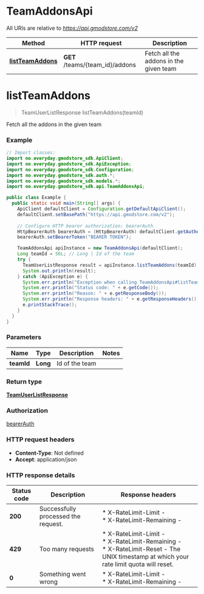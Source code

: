 # TeamAddonsApi

All URIs are relative to *https://api.gmodstore.com/v2*

Method | HTTP request | Description
------------- | ------------- | -------------
[**listTeamAddons**](TeamAddonsApi.md#listTeamAddons) | **GET** /teams/{team_id}/addons | Fetch all the addons in the given team


<a name="listTeamAddons"></a>
# **listTeamAddons**
> TeamUserListResponse listTeamAddons(teamId)

Fetch all the addons in the given team

### Example
```java
// Import classes:
import no.everyday.gmodstore_sdk.ApiClient;
import no.everyday.gmodstore_sdk.ApiException;
import no.everyday.gmodstore_sdk.Configuration;
import no.everyday.gmodstore_sdk.auth.*;
import no.everyday.gmodstore_sdk.models.*;
import no.everyday.gmodstore_sdk.api.TeamAddonsApi;

public class Example {
  public static void main(String[] args) {
    ApiClient defaultClient = Configuration.getDefaultApiClient();
    defaultClient.setBasePath("https://api.gmodstore.com/v2");
    
    // Configure HTTP bearer authorization: bearerAuth
    HttpBearerAuth bearerAuth = (HttpBearerAuth) defaultClient.getAuthentication("bearerAuth");
    bearerAuth.setBearerToken("BEARER TOKEN");

    TeamAddonsApi apiInstance = new TeamAddonsApi(defaultClient);
    Long teamId = 56L; // Long | Id of the team
    try {
      TeamUserListResponse result = apiInstance.listTeamAddons(teamId);
      System.out.println(result);
    } catch (ApiException e) {
      System.err.println("Exception when calling TeamAddonsApi#listTeamAddons");
      System.err.println("Status code: " + e.getCode());
      System.err.println("Reason: " + e.getResponseBody());
      System.err.println("Response headers: " + e.getResponseHeaders());
      e.printStackTrace();
    }
  }
}
```

### Parameters

Name | Type | Description  | Notes
------------- | ------------- | ------------- | -------------
 **teamId** | **Long**| Id of the team |

### Return type

[**TeamUserListResponse**](TeamUserListResponse.md)

### Authorization

[bearerAuth](../README.md#bearerAuth)

### HTTP request headers

 - **Content-Type**: Not defined
 - **Accept**: application/json

### HTTP response details
| Status code | Description | Response headers |
|-------------|-------------|------------------|
**200** | Successfully processed the request. |  * X-RateLimit-Limit -  <br>  * X-RateLimit-Remaining -  <br>  |
**429** | Too many requests |  * X-RateLimit-Limit -  <br>  * X-RateLimit-Remaining -  <br>  * X-RateLimit-Reset - The UNIX timestamp at which your rate limit quota will reset. <br>  |
**0** | Something went wrong |  * X-RateLimit-Limit -  <br>  * X-RateLimit-Remaining -  <br>  |

